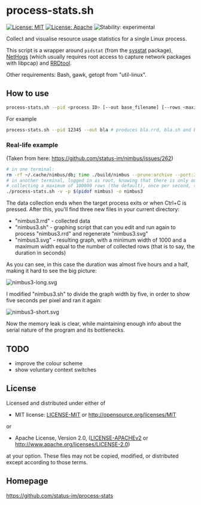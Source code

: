 # process-stats.sh

[![License: MIT](https://img.shields.io/badge/License-MIT-blue.svg)](https://opensource.org/licenses/MIT)
[![License: Apache](https://img.shields.io/badge/License-Apache%202.0-blue.svg)](https://opensource.org/licenses/Apache-2.0)
![Stability: experimental](https://img.shields.io/badge/stability-experimental-orange.svg)

Collect and visualise resource usage statistics for a single Linux process.

This script is a wrapper around `pidstat` (from the [sysstat](http://sebastien.godard.pagesperso-orange.fr/index.html) package), [NetHogs](https://github.com/raboof/nethogs) (which usually requires root access to capture network packages with libpcap) and [RRDtool](https://oss.oetiker.ch/rrdtool/).

Other requirements: Bash, gawk, getopt from "util-linux".

## How to use

```bash
process-stats.sh --pid <process ID> [--out base_filename] [--rows <maximum number of rows in the db (default: 100000)>] [--verbose]
```

For example
```bash
process-stats.sh --pid 12345 --out bla # produces bla.rrd, bla.sh and bla.svg
```

### Real-life example

(Taken from here: https://github.com/status-im/nimbus/issues/262)

```bash
# in one terminal:
rm -rf ~/.cache/nimbus/db; time ./build/nimbus --prune:archive --port:30304 &>output3.log
# in another terminal, logged in as root, knowing that there is only one "nimbus" process running,
# collecting a maximum of 100000 rows (the default), once per second, showing the raw data on stdout:
./process-stats.sh -v -p $(pidof nimbus) -o nimbus3
```

The data collection ends when the target process exits or when Ctrl+C is
pressed. After this, you'll find three new files in your current directory:

- "nimbus3.rrd" - collected data
- "nimbus3.sh" - graphing script that can you edit and run again to process "nimbus3.rrd" and regenerate "nimbus3.svg"
- "nimbus3.svg" - resulting graph, with a minimum width of 1000 and a maximum width equal to the number of collected rows (that is to say, the duration in seconds)

As you can see, in this case the duration was almost five hours and a half, making it hard to see the big picture:

![nimbus3-long.svg](https://gist.githubusercontent.com/stefantalpalaru/8a676e9ba726b4d5b73107fc9ba23f58/raw/a89f2b9f022df2f7ed6fd31667d421a96a98349a/nimbus3-long.svg?sanitize=true)

I modified "nimbus3.sh" to divide the graph width by five, in order to show five seconds per pixel and ran it again:

![nimbus3-short.svg](https://gist.githubusercontent.com/stefantalpalaru/04e3bdf9630cf19b65fb2878daa107b5/raw/a2291a0e7705e780f7cd0d21b85786a13b8fc3dc/nimbus3-short.svg?sanitize=true)

Now the memory leak is clear, while maintaining enough info about the serial nature of the program and its bottlenecks.

## TODO

- improve the colour scheme
- show voluntary context switches

## License

Licensed and distributed under either of

* MIT license: [LICENSE-MIT](LICENSE-MIT) or http://opensource.org/licenses/MIT

or

* Apache License, Version 2.0, ([LICENSE-APACHEv2](LICENSE-APACHEv2) or http://www.apache.org/licenses/LICENSE-2.0)

at your option. These files may not be copied, modified, or distributed except according to those terms.

## Homepage

https://github.com/status-im/process-stats

